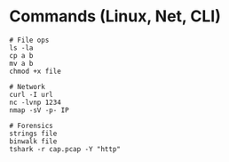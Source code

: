 # Commands (Linux, Net, CLI)

```
# File ops
ls -la
cp a b
mv a b
chmod +x file

# Network
curl -I url
nc -lvnp 1234
nmap -sV -p- IP

# Forensics
strings file
binwalk file
tshark -r cap.pcap -Y "http"
```
